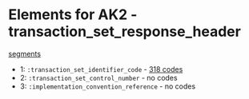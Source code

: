 # Elements for AK2 - transaction_set_response_header
[segments](../segments.md)
* 1: `:transaction_set_identifier_code` - [318 codes](../elements/AK2_1.md)
* 2: `:transaction_set_control_number` - no codes
* 3: `:implementation_convention_reference` - no codes
